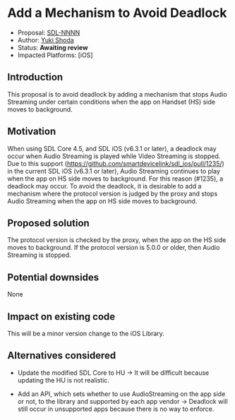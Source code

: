 # Add a Mechanism to Avoid Deadlock

* Proposal: [SDL-NNNN](NNNN-Avoid-Deadlock.md)
* Author: [Yuki Shoda](https://github.com/Yuki-Shoda)
* Status: **Awaiting review**
* Impacted Platforms: [iOS]

## Introduction
This proposal is to avoid deadlock by adding a mechanism that stops Audio Streaming under certain conditions when the app on Handset (HS) side moves to background.

## Motivation
When using SDL Core 4.5, and SDL iOS (v6.3.1 or later), a deadlock may occur when Audio Streaming is played while Video Streaming is stopped.
Due to this support (https://github.com/smartdevicelink/sdl_ios/pull/1235/) in the current SDL iOS (v6.3.1 or later),  Audio Streaming continues to play when the app on HS side moves to background.
For this reason (#1235), a deadlock may occur.
To avoid the deadlock, it is desirable to add a mechanism where the protocol version is judged by the proxy and stops Audio Streaming when the app on HS side moves to background.

## Proposed solution
The protocol version is checked by the proxy, when the app on the HS side moves to background. If the protocol version is 5.0.0 or older, then Audio Streaming is stopped.

## Potential downsides
None

## Impact on existing code
This will be a minor version change to the iOS Library.

## Alternatives considered
- Update the modified SDL Core to HU
-> It will be difficult because updating the HU is not realistic.

- Add an API, which sets whether to use AudioStreaming on the app side or not, to the library and supported by each app vendor
-> Deadlock will still occur in unsupported apps because there is no way to enforce.
